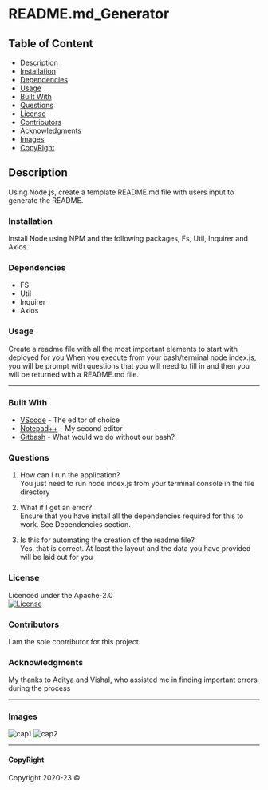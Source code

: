 # README.md_Generator

## Table of Content

- [Description](#description)
- [Installation](#installation)
- [Dependencies](#dependencies)
- [Usage](#usage)
- [Built With](#built-with)
- [Questions](#questions)
- [License](#license)
- [Contributors](#contributors)
- [Acknowledgments](#acknowledgments)
- [Images](#images)
- [CopyRight](#copyright)

## Description

Using Node.js, create a template README.md file with users input to generate the README.

### Installation

Install Node using NPM and the following packages,
Fs, Util, Inquirer and Axios.

### Dependencies

- FS
- Util
- Inquirer
- Axios

### Usage

Create a readme file with all the most important elements to start with deployed for you
When you execute from your bash/terminal node index.js, you will be prompt with
questions that you will need to fill in and then you will be returned with a README.md file.

---

### Built With

- [VScode](https://code.visualstudio.com/) - The editor of choice
- [Notepad++](https://notepad-plus-plus.org/) - My second editor
- [Gitbash](https://gitforwindows.org/) - What would we do without our bash?

### Questions

1. How can I run the application?  
You just need to run node index.js from your terminal console in the file directory

2. What if I get an error?  
Ensure that you have install all the dependencies required for this to work. See Dependencies section.

3. Is this for automating the creation of the readme file?  
Yes, that is correct. At least the layout and the data you have provided will be laid out for you

### License

Licenced under the Apache-2.0  
[![License](https://img.shields.io/badge/License-Apache%202.0-blue.svg)](https://opensource.org/licenses/Apache-2.0)

### Contributors

I am the sole contributor for this project.

### Acknowledgments

My thanks to Aditya and Vishal, who assisted me in finding important errors during the process

---

### Images

![cap1](https://user-images.githubusercontent.com/54227198/79687195-cfb30300-8288-11ea-8cac-b1046aab09c4.jpg)
![cap2](https://user-images.githubusercontent.com/54227198/79687196-d0e43000-8288-11ea-9b7f-75a60bb143b0.jpg)

---

#### CopyRight

Copyright 2020-23 &copy;
